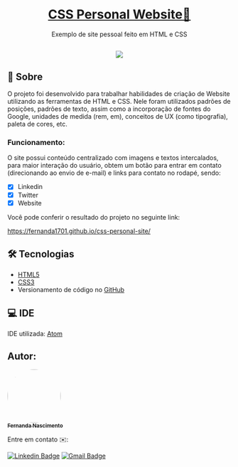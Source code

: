 <h1 align="center">
    <a href="https://github.com/Fernanda1701/css-personal-site">CSS Personal Website🧾</a>
</h1>
<p align="center">Exemplo de site pessoal feito em HTML e CSS</p>

<h2 align="center">
<img src="https://img.shields.io/static/v1?label=Status:&message=Completo ✅&color=32CD32&style=for-the-badge&logo=ghost"/>
</h2>


## 💎 Sobre

O projeto foi desenvolvido para trabalhar habilidades de criação de Website utilizando as ferramentas de HTML e CSS. Nele foram utilizados padrões de posições, padrões de texto, assim como a incorporação de fontes do Google, unidades de medida (rem, em), conceitos de UX (como tipografia), paleta de cores, etc.


<h3>Funcionamento:</h3>
O site possui conteúdo centralizado com imagens e textos intercalados, para maior interação do usuário, obtem um botão para entrar em contato (direcionando ao envio de e-mail) e links para contato no rodapé, sendo:

- [x] Linkedin
- [x] Twitter
- [x] Website

Você pode conferir o resultado do projeto no seguinte link:

https://fernanda1701.github.io/css-personal-site/


## 🛠 Tecnologias
 
- [HTML5](https://developer.mozilla.org/en-US/docs/Glossary/HTML5)
- [CSS3](https://developer.mozilla.org/pt-BR/docs/Web/CSS)
- Versionamento de código no [GitHub](https://github.com/)

## 💻 IDE

IDE utilizada: [Atom](https://atom.io/)

## Autor:

<a href="https://github.com/Fernanda1701">
 <img style="border-radius: 50%;" src="https://avatars.githubusercontent.com/Fernanda1701" width="120px;" alt=""/>
 <br />
 <sub><b>Fernanda Nascimento</b></sub></a> <a href="https://github.com/Fernanda1701"></a>

Entre em contato ✉️:

[![Linkedin Badge](https://img.shields.io/badge/-Fernanda-blue??style=plastic&logo=Linkedin&logoColor=white&link=https://www.linkedin.com/in/fnasci/)](https://www.linkedin.com/in/fnasci/)
[![Gmail Badge](https://img.shields.io/badge/-fnasci.1701@gmail.com-c14438?style=plastic&logo=Gmail&logoColor=white&link=mailto:fnasci.1701@gmail.com)](mailto:fnasci.1701@gmail.com)
